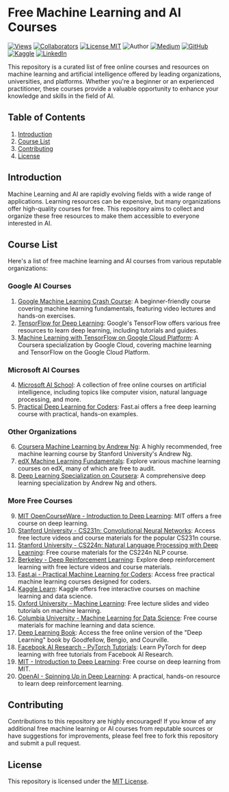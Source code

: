 # Free Machine Learning and AI Courses

[![Views](https://komarev.com/ghpvc/?username=yennhi95zz&label=Views&color=brightgreen)](https://github.com/yennhi95zz/free-ml-ai-courses)
[![Collaborators](https://komarev.com/ghpvc/?username=yennhi95zz&label=Collaborators&color=green)](https://github.com/yennhi95zz/free-ml-ai-courses)
[![License MIT](https://img.shields.io/badge/License-MIT-blue.svg)](https://github.com/yennhi95zz/free-ml-ai-courses/blob/main/LICENSE)
![Author](https://img.shields.io/badge/Author-Nhi%20Yen-brightgreen)
[![Medium](https://img.shields.io/badge/Medium-Follow%20Me-blue)](https://medium.com/@nhiyen)
[![GitHub](https://img.shields.io/badge/GitHub-Follow%20Me-lightgrey)](https://github.com/nhiyen95)
[![Kaggle](https://img.shields.io/badge/Kaggle-Follow%20Me-orange)](https://www.kaggle.com/nhiyen95)
[![LinkedIn](https://img.shields.io/badge/LinkedIn-Connect%20with%20Me-informational)](https://www.linkedin.com/in/nhiyen95/)


This repository is a curated list of free online courses and resources on machine learning and artificial intelligence offered by leading organizations, universities, and platforms. Whether you're a beginner or an experienced practitioner, these courses provide a valuable opportunity to enhance your knowledge and skills in the field of AI.

## Table of Contents
1. [Introduction](#introduction)
2. [Course List](#course-list)
3. [Contributing](#contributing)
4. [License](#license)

## Introduction

Machine Learning and AI are rapidly evolving fields with a wide range of applications. Learning resources can be expensive, but many organizations offer high-quality courses for free. This repository aims to collect and organize these free resources to make them accessible to everyone interested in AI.

## Course List

Here's a list of free machine learning and AI courses from various reputable organizations:

### Google AI Courses
1. [Google Machine Learning Crash Course](https://developers.google.com/machine-learning/crash-course): A beginner-friendly course covering machine learning fundamentals, featuring video lectures and hands-on exercises.
2. [TensorFlow for Deep Learning](https://www.tensorflow.org/resources/learn-ml): Google's TensorFlow offers various free resources to learn deep learning, including tutorials and guides.
3. [Machine Learning with TensorFlow on Google Cloud Platform](https://www.coursera.org/specializations/machine-learning-tensorflow-gcp): A Coursera specialization by Google Cloud, covering machine learning and TensorFlow on the Google Cloud Platform.

### Microsoft AI Courses
4. [Microsoft AI School](https://aischool.microsoft.com/): A collection of free online courses on artificial intelligence, including topics like computer vision, natural language processing, and more.
5. [Practical Deep Learning for Coders](https://course.fast.ai/): Fast.ai offers a free deep learning course with practical, hands-on examples.

### Other Organizations
6. [Coursera Machine Learning by Andrew Ng](https://www.coursera.org/learn/machine-learning): A highly recommended, free machine learning course by Stanford University's Andrew Ng.
7. [edX Machine Learning Fundamentals](https://www.edx.org/learn/machine-learning): Explore various machine learning courses on edX, many of which are free to audit.
8. [Deep Learning Specialization on Coursera](https://www.coursera.org/specializations/deep-learning): A comprehensive deep learning specialization by Andrew Ng and others.

### More Free Courses
9. [MIT OpenCourseWare - Introduction to Deep Learning](https://ocw.mit.edu/courses/media-arts-and-sciences/mas-622j-introduction-to-deep-learning-spring-2019/index.htm): MIT offers a free course on deep learning.
10. [Stanford University - CS231n: Convolutional Neural Networks](http://cs231n.stanford.edu/): Access free lecture videos and course materials for the popular CS231n course.
11. [Stanford University - CS224n: Natural Language Processing with Deep Learning](http://web.stanford.edu/class/cs224n/): Free course materials for the CS224n NLP course.
12. [Berkeley - Deep Reinforcement Learning](http://rail.eecs.berkeley.edu/deeprlcourse/): Explore deep reinforcement learning with free lecture videos and course materials.
13. [Fast.ai - Practical Machine Learning for Coders](https://course.fast.ai/): Access free practical machine learning courses designed for coders.
14. [Kaggle Learn](https://www.kaggle.com/learn/overview): Kaggle offers free interactive courses on machine learning and data science.
15. [Oxford University - Machine Learning](https://www.cs.ox.ac.uk/people/nando.defreitas/machinelearning/): Free lecture slides and video tutorials on machine learning.
16. [Columbia University - Machine Learning for Data Science](http://www.columbia.edu/~jwp2128/Teaching/W4721/): Free course materials for machine learning and data science.
17. [Deep Learning Book](http://www.deeplearningbook.org/): Access the free online version of the "Deep Learning" book by Goodfellow, Bengio, and Courville.
18. [Facebook AI Research - PyTorch Tutorials](https://pytorch.org/tutorials/): Learn PyTorch for deep learning with free tutorials from Facebook AI Research.
19. [MIT - Introduction to Deep Learning](http://introtodeeplearning.com/): Free course on deep learning from MIT.
20. [OpenAI - Spinning Up in Deep Learning](https://spinningup.openai.com/): A practical, hands-on resource to learn deep reinforcement learning.

## Contributing

Contributions to this repository are highly encouraged! If you know of any additional free machine learning or AI courses from reputable sources or have suggestions for improvements, please feel free to fork this repository and submit a pull request.

## License

This repository is licensed under the [MIT License](LICENSE).
